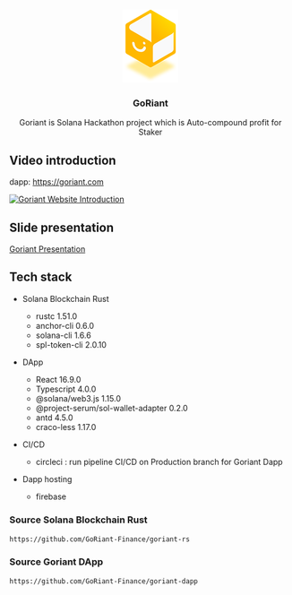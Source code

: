 <!-- PROJECT LOGO -->
<br />
<p align="center">
  <a href="https://goriant.com">
    <img src="images/logo.png" alt="Logo" width="100">
  </a>
  <h3 align="center">GoRiant</h3>
  <p align="center">
    <a align="center">Goriant is Solana Hackathon project which is Auto-compound profit for Staker </a>
  </p>
</p>

## Video introduction
dapp: https://goriant.com

[![Goriant Website Introduction](http://img.youtube.com/vi/t8e4OWXLDQw/default.jpg)](https://youtu.be/t8e4OWXLDQw)

## Slide presentation

[Goriant Presentation](slide/goriant_presentation.pdf)

## Tech stack

- Solana Blockchain Rust

    - rustc 1.51.0
    - anchor-cli 0.6.0    
    - solana-cli 1.6.6
    - spl-token-cli 2.0.10
    
- DApp
  
    - React 16.9.0
    - Typescript 4.0.0
    - @solana/web3.js 1.15.0 
    - @project-serum/sol-wallet-adapter 0.2.0
    - antd 4.5.0
    - craco-less 1.17.0

- CI/CD

    - circleci : run pipeline CI/CD on Production branch for Goriant Dapp

- Dapp hosting

    - firebase
    

### Source Solana Blockchain Rust

```
https://github.com/GoRiant-Finance/goriant-rs
```

### Source Goriant DApp

```
https://github.com/GoRiant-Finance/goriant-dapp
```

